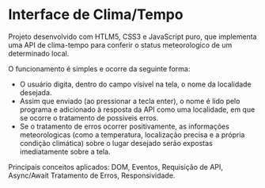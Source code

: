 # Interface de Clima/Tempo

Projeto desenvolvido com HTLM5, CSS3 e JavaScript puro, que implementa uma API de clima-tempo para conferir o status meteorologico de um determinado local.

O funcionamento é simples e ocorre da seguinte forma:

- O usuário digita, dentro do campo vísivel na tela, o nome da localidade desejada.
- Assim que enviado (ao pressionar a tecla enter), o nome é lido pelo programa e adicionado à resposta da API como uma localidade, em que se ocorre o tratamento de possiveis erros.
- Se o tratamento de erros ocorrer positivamente, as informações meteorologicas (como a temperatura, localização precisa e a própria condição climática) sobre o lugar desejado serão expostas imediatamente sobre a tela.

Principais conceitos aplicados: DOM, Eventos, Requisição de API, Async/Await Tratamento de Erros, Responsividade.

